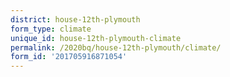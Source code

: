 ```yaml
---
district: house-12th-plymouth
form_type: climate
unique_id: house-12th-plymouth-climate
permalink: /2020bq/house-12th-plymouth/climate/
form_id: '201705916871054'
---
```

